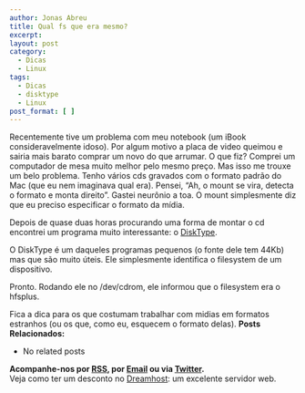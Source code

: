 ```yaml
---
author: Jonas Abreu
title: Qual fs que era mesmo?
excerpt:
layout: post
category:
  - Dicas
  - Linux
tags:
  - Dicas
  - disktype
  - Linux
post_format: [ ]
---
```

Recentemente tive um problema com meu notebook (um iBook consideravelmente idoso). Por algum motivo a placa de video queimou e sairia mais barato comprar um novo do que arrumar. O que fiz? Comprei um computador de mesa muito melhor pelo mesmo preço. Mas isso me trouxe um belo problema. Tenho vários cds gravados com o formato padrão do Mac (que eu nem imaginava qual era). Pensei, “Ah, o mount se vira, detecta o formato e monta direito”. Gastei neurônio a toa. O mount simplesmente diz que eu preciso especificar o formato da mídia.

Depois de quase duas horas procurando uma forma de montar o cd encontrei um programa muito interessante: o [DiskType][1].

O DiskType é um daqueles programas pequenos (o fonte dele tem 44Kb) mas que são muito úteis. Ele simplesmente identifica o filesystem de um dispositivo.

Pronto. Rodando ele no /dev/cdrom, ele informou que o filesystem era o hfsplus.

Fica a dica para os que costumam trabalhar com midias em formatos estranhos (ou os que, como eu, esquecem o formato delas). 
**Posts Relacionados:** 
*   No related posts









**Acompanhe-nos por [ RSS][3], por [Email][4] ou via [Twitter][5].**  
Veja como ter um desconto no [Dreamhost][6]: um excelente servidor web.

 [1]: http://disktype.sourceforge.net/
 [2]: https://twitter.com/share
 [3]: http://feeds.feedburner.com/VidaGeek
 [4]: http://feedburner.google.com/fb/a/mailverify?uri=VidaGeek&loc=pt_BR
 [5]: http://twitter.com/blogvidageek
 [6]: http://vidageek.net/dreamhost/
